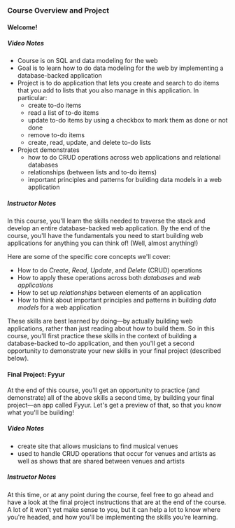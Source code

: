 ### Course Overview and Project

#### Welcome!

##### Video Notes
- Course is on SQL and data modeling for the web
- Goal is to learn how to do data modeling for the web by implementing a database-backed application
- Project is to do application that lets you create and search to do items that you add to lists that you also manage in this application. In particular:
  - create to-do items
  - read a list of to-do items
  - update to-do items by using a checkbox to mark them as done or not done
  - remove to-do items
  - create, read, update, and delete to-do lists
- Project demonstrates
  - how to do CRUD operations across web applications and relational databases
  - relationships (between lists and to-do items)
  - important principles and patterns for building data models in a web application

##### Instructor Notes
In this course, you'll learn the skills needed to traverse the stack and develop an entire database-backed web application. By the end of the course, you'll have the fundamentals you need to start building web applications for anything you can think of! (Well, almost anything!)

Here are some of the specific core concepts we'll cover:

- How to do *Create*, *Read*, *Update*, and *Delete* (CRUD) operations
- How to apply these operations across both *databases* and *web applications*
- How to set up *relationships* between elements of an application
- How to think about important principles and patterns in building *data models* for a web application

These skills are best learned by doing—by actually building web applications, rather than just reading about how to build them. So in this course, you'll first practice these skills in the context of building a database-backed to-do application, and then you'll get a second opportunity to demonstrate your new skills in your final project (described below).

#### Final Project: Fyyur
At the end of this course, you'll get an opportunity to practice (and demonstrate) all of the above skills a second time, by building your final project—an app called Fyyur. Let's get a preview of that, so that you know what you'll be building!

##### Video Notes
- create site that allows musicians to find musical venues
- used to handle CRUD operations that occur for venues and artists as well as shows that are shared between venues and artists

##### Instructor Notes
At this time, or at any point during the course, feel free to go ahead and have a look at the final project instructions that are at the end of the course. A lot of it won't yet make sense to you, but it can help a lot to know where you're headed, and how you'll be implementing the skills you're learning.
